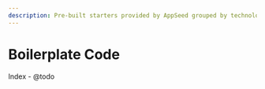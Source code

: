```yaml
---
description: Pre-built starters provided by AppSeed grouped by technologies.
---
```


# Boilerplate Code

Index - @todo

